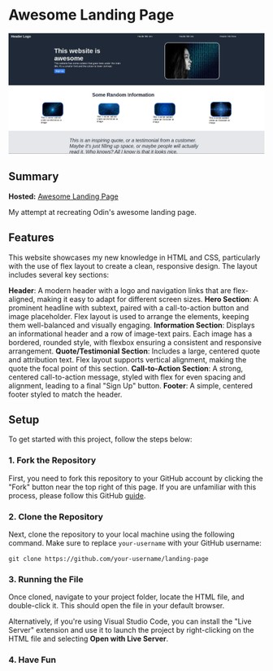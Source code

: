 # Awesome Landing Page

![awesome landing page screenshot](./demo.png)

## Summary

**Hosted:** [Awesome Landing Page](https://blurryq.github.io/landing-page/)

My attempt at recreating Odin's awesome landing page. 

## Features

This website showcases my new knowledge in HTML and CSS, particularly with the use of flex layout to create a clean, responsive design. The layout includes several key sections:

**Header**: A modern header with a logo and navigation links that are flex-aligned, making it easy to adapt for different screen sizes.
**Hero Section**: A prominent headline with subtext, paired with a call-to-action button and image placeholder. Flex layout is used to arrange the elements, keeping them well-balanced and visually engaging.
**Information Section**: Displays an informational header and a row of image-text pairs. Each image has a bordered, rounded style, with flexbox ensuring a consistent and responsive arrangement.
**Quote/Testimonial Section**: Includes a large, centered quote and attribution text. Flex layout supports vertical alignment, making the quote the focal point of this section.
**Call-to-Action Section**: A strong, centered call-to-action message, styled with flex for even spacing and alignment, leading to a final "Sign Up" button.
**Footer**: A simple, centered footer styled to match the header.

## Setup

To get started with this project, follow the steps below:

### 1. Fork the Repository

First, you need to fork this repository to your GitHub account by clicking the "Fork" button near the top right of this page. If you are unfamiliar with this process, please follow this GitHub [guide](https://docs.github.com/en/pull-requests/collaborating-with-pull-requests/working-with-forks/fork-a-repo).

### 2. Clone the Repository

Next, clone the repository to your local machine using the following command. Make sure to replace `your-username` with your GitHub username:

```
git clone https://github.com/your-username/landing-page
```

### 3. Running the File

Once cloned, navigate to your project folder, locate the HTML file, and double-click it. This should open the file in your default browser.

Alternatively, if you're using Visual Studio Code, you can install the "Live Server" extension and use it to launch the project by right-clicking on the HTML file and selecting **Open with Live Server**.

### 4. Have Fun